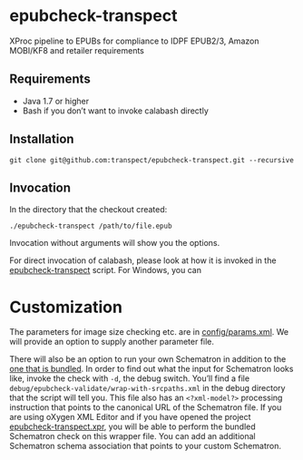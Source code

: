 # epubcheck-transpect
XProc pipeline to EPUBs for compliance to IDPF EPUB2/3, Amazon MOBI/KF8 and retailer requirements

## Requirements

* Java 1.7 or higher
* Bash if you don’t want to invoke calabash directly

## Installation

```
git clone git@github.com:transpect/epubcheck-transpect.git --recursive
```

## Invocation

In the directory that the checkout created:
```
./epubcheck-transpect /path/to/file.epub
```
Invocation without arguments will show you the options.

For direct invocation of calabash, please look at how it is invoked in the [epubcheck-transpect](epubcheck-transpect) script. For Windows, you can 

# Customization

The parameters for image size checking etc. are in [config/params.xml](config/params.xml). We will provide an option to supply another parameter file. 

There will also be an option to run your own Schematron in addition to the [one that is bundled](https://github.com/transpect/epubtools/blob/master/schematron/epub.sch.xml). In order to find out what the input for Schematron looks like, invoke the check with `-d`, the debug switch. You’ll find a file `debug/epubcheck-validate/wrap-with-srcpaths.xml` in the debug directory that the script will tell you. This file also has an `<?xml-model?>` processing instruction that points to the canonical URL of the Schematron file. If you are using oXygen XML Editor and if you have opened the project [epubcheck-transpect.xpr](epubcheck-transpect.xpr), you will be able to perform the bundled Schematron check on this wrapper file. You can add an additional Schematron schema association that points to your custom Schematron.
